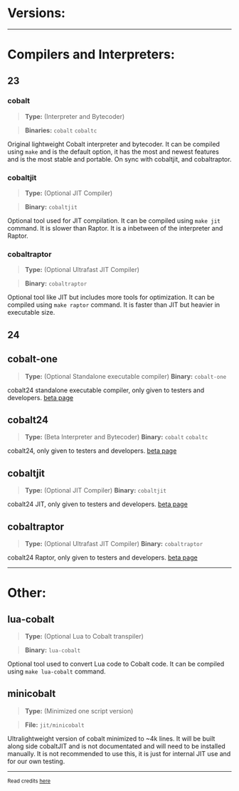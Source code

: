 # Versions:

***
# Compilers and Interpreters:
## 23
### cobalt 
> **Type:** (Interpreter and Bytecoder) 

> **Binaries:** `cobalt` `cobaltc`

Original lightweight Cobalt interpreter and bytecoder. It can be compiled using
`make` and is the default option, it has the most and newest features and is
the most stable and portable. On sync with cobaltjit, and cobaltraptor.
### cobaltjit 
> **Type:** (Optional JIT Compiler) 

> **Binary:** `cobaltjit`

Optional tool used for JIT compilation. It can be compiled using
`make jit` command. It is slower than Raptor. It is 
a inbetween of the interpreter and Raptor.

### cobaltraptor
> **Type:** (Optional Ultrafast JIT Compiler) 

> **Binary:** `cobaltraptor`

Optional tool like JIT but includes more tools for optimization. It can be compiled using
`make raptor` command. It is faster than JIT but heavier in executable size.

## 24
## cobalt-one
> **Type:** (Optional Standalone executable compiler)
> **Binary:** `cobalt-one`

cobalt24 standalone executable compiler, only given to testers and developers. [beta page](https://cobaltlang.vercel.app/beta)
## cobalt24
> **Type:** (Beta Interpreter and Bytecoder)
> **Binary:** `cobalt` `cobaltc`

cobalt24, only given to testers and developers. [beta page](https://cobaltlang.vercel.app/beta)

## cobaltjit
> **Type:** (Optional JIT Compiler)
> **Binary:** `cobaltjit`

cobalt24 JIT, only given to testers and developers. [beta page](https://cobaltlang.vercel.app/beta)

## cobaltraptor
> **Type:** (Optional Ultrafast JIT Compiler)
> **Binary:** `cobaltraptor`

cobalt24 Raptor, only given to testers and developers. [beta page](https://cobaltlang.vercel.app/beta)
***
# Other:
## lua-cobalt 
> **Type:** (Optional Lua to Cobalt transpiler) 

> **Binary:** `lua-cobalt`

Optional tool used to convert Lua code to Cobalt code. It can be compiled using
`make lua-cobalt` command.
## minicobalt 
> **Type:** (Minimized one script version) 

> **File:** `jit/minicobalt`

Ultralightweight version of cobalt minimized to ~4k lines. It will be built along side 
cobaltJIT and is not documentated and will need to be installed manually. It is not
recommended to use this, it is just for internal JIT use and for our own testing.
***

<sub>Read credits [here](https://github.com/cobalt-lang/cobalt/blob/master/COPYRIGHTS.md)</sub>